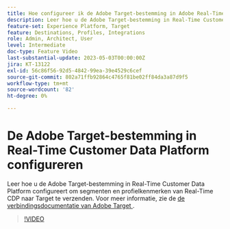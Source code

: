 ```yaml
---
title: Hoe configureer ik de Adobe Target-bestemming in Adobe Real-Time CDP?
description: Leer hoe u de Adobe Target-bestemming in Real-Time Customer Data Platform configureert om segmenten en profielkenmerken van Real-Time CDP naar Target te verzenden.
feature-set: Experience Platform, Target
feature: Destinations, Profiles, Integrations
role: Admin, Architect, User
level: Intermediate
doc-type: Feature Video
last-substantial-update: 2023-05-03T00:00:00Z
jira: KT-13122
exl-id: 56c86f56-92d5-4842-99ea-39e4529c6cef
source-git-commit: 802a71ffb92864c4765f81be02ff84da3a87d9f5
workflow-type: tm+mt
source-wordcount: '82'
ht-degree: 0%

---
```


# De Adobe Target-bestemming in Real-Time Customer Data Platform configureren

Leer hoe u de Adobe Target-bestemming in Real-Time Customer Data Platform configureert om segmenten en profielkenmerken van Real-Time CDP naar Target te verzenden. Voor meer informatie, zie de [&#x200B; de verbindingsdocumentatie van Adobe Target &#x200B;](https://experienceleague.adobe.com/docs/experience-platform/destinations/catalog/personalization/adobe-target-connection.html?lang=nl-NL).

>[!VIDEO](https://video.tv.adobe.com/v/3449799/?learn=on&captions=dut)
